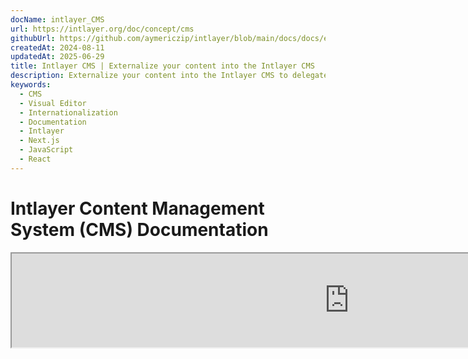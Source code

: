 ```yaml
---
docName: intlayer_CMS
url: https://intlayer.org/doc/concept/cms
githubUrl: https://github.com/aymericzip/intlayer/blob/main/docs/docs/en/intlayer_CMS.md
createdAt: 2024-08-11
updatedAt: 2025-06-29
title: Intlayer CMS | Externalize your content into the Intlayer CMS
description: Externalize your content into the Intlayer CMS to delegate the management of your content to your team.
keywords:
  - CMS
  - Visual Editor
  - Internationalization
  - Documentation
  - Intlayer
  - Next.js
  - JavaScript
  - React
---
```


# Intlayer Content Management System (CMS) Documentation

<iframe title="Visual Editor + CMS for Your Web App: Intlayer Explained" class="m-auto aspect-[16/9] w-full overflow-hidden rounded-lg border-0" allow="autoplay; gyroscope;" loading="lazy" width="1080" height="auto" src="https://www.youtube.com/embed/UDDTnirwi_4?autoplay=0&amp;origin=http://intlayer.org&amp;controls=0&amp;rel=1"/>

The Intlayer CMS is an application that allows you to externalise your content from an Intlayer project.

For that, Intlayer introduces the concept of 'distant dictionaries'.

![Intlayer CMS Interface](https://github.com/aymericzip/intlayer/blob/main/docs/assets/CMS.png)

## Understanding distant dictionaries

Intlayer makes a difference between 'local' and 'distant' dictionaries.

<iframe title="Visual Editor + CMS for Your Web App: Intlayer Explained" class="m-auto aspect-[16/9] w-full overflow-hidden rounded-lg border-0" allow="autoplay; gyroscope;" loading="lazy" width="1080" height="auto" src="https://www.youtube.com/embed/UDDTnirwi_4?autoplay=0&amp;origin=http://intlayer.org&amp;controls=0&amp;rel=1"/>

The Intlayer CMS is an application that allows you to externalise your content from an Intlayer project.

For that, Intlayer introduces the concept of 'distant dictionaries'.

![Intlayer CMS Interface](https://github.com/aymericzip/intlayer/blob/main/docs/assets/CMS.png)

## Understanding distant dictionaries

Intlayer makes a difference between 'local' and 'distant' dictionaries.

- A 'local' dictionary is a dictionary that is declared in your Intlayer project. Such as the declaration file of a button, or your navigation bar. Externalising your content does not make sense in this case because this content is not supposed to change often.

- A 'distant' dictionary is a dictionary that is managed through the Intlayer CMS. It could be useful to allow your team to manage your content directly on your website, and also aims to use A/B testing features and SEO automatic optimisation.

## Visual editor vs CMS

The [Intlayer Visual](https://github.com/aymericzip/intlayer/blob/main/docs/docs/en-GB/intlayer_visual_editor.md) editor is a tool that allows you to manage your content in a visual editor for local dictionaries. Once a change is made, the content will be replaced in the code-base. That means that the application will be rebuilt and the page will be reloaded to display the new content.

In contrast, the Intlayer CMS is a tool that allows you to manage your content in a visual editor for distant dictionaries. Once a change is made, the content will **not** impact your code-base. And the website will automatically display the changed content.

## Integrating

For more details on how to install the package, see the relevant section below:

### Integrating with Next.js

For integration with Next.js, refer to the [setup guide](https://github.com/aymericzip/intlayer/blob/main/docs/docs/en-GB/intlayer_with_nextjs_15.md).

### Integrating with Create React App

For integration with Create React App, refer to the [setup guide](https://github.com/aymericzip/intlayer/blob/main/docs/docs/en-GB/intlayer_with_create_react_app.md).

### Integrating with Vite + React

For integration with Vite + React, refer to the [setup guide](https://github.com/aymericzip/intlayer/blob/main/docs/docs/en-GB/intlayer_with_vite+react.md).

## Configuration

In your Intlayer configuration file, you can customise the CMS settings:

```typescript fileName="intlayer.config.ts" codeFormat="typescript"
import type { IntlayerConfig } from "intlayer";

const config: IntlayerConfig = {
  // ... other configuration settings
  editor: {
    /**
     * Required
     *
     * The URL of the application.
     * This is the URL targeted by the visual editor.
     */
    applicationURL: process.env.INTLAYER_APPLICATION_URL,

    /**
     * Required
     *
     * Client ID and client secret are required to enable the editor.
     * They allow the identification of the user who is editing the content.
     * They can be obtained by creating a new client in the Intlayer Dashboard - Projects (https://intlayer.org/dashboard/projects).
     * clientId: process.env.INTLAYER_CLIENT_ID,
     * clientSecret: process.env.INTLAYER_CLIENT_SECRET,
     */
    clientId: process.env.INTLAYER_CLIENT_ID,
    clientSecret: process.env.INTLAYER_CLIENT_SECRET,

    /**
     * Optional
     *
     * In the case you are self-hosting the Intlayer CMS, you can set the URL of the CMS.
     *
     * The URL of the Intlayer CMS.
     * By default, it is set to https://intlayer.org
     */
    cmsURL: process.env.INTLAYER_CMS_URL,

    /**
     * Optional
     *
     * In the case you are self-hosting the Intlayer CMS, you can set the URL of the backend.
     *
     * The URL of the Intlayer backend.
     * By default, it is set to https://back.intlayer.org
     */
    backendURL: process.env.INTLAYER_BACKEND_URL,
  },
};

export default config;
```

```javascript fileName="intlayer.config.mjs" codeFormat="esm"
/** @type {import('intlayer').IntlayerConfig} */
const config = {
  // ... other configuration settings
  editor: {
    /**
     * Required
     *
     * The URL of the application.
     * This is the URL targeted by the visual editor.
     */
    applicationURL: process.env.INTLAYER_APPLICATION_URL,

    /**
     * Required
     *
     * Client ID and client secret are required to enable the editor.
     * They allow the identification of the user who is editing the content.
     * They can be obtained by creating a new client in the Intlayer Dashboard - Projects (https://intlayer.org/dashboard/projects).
     * clientId: process.env.INTLAYER_CLIENT_ID,
     * clientSecret: process.env.INTLAYER_CLIENT_SECRET,
     */
    clientId: process.env.INTLAYER_CLIENT_ID,
    clientSecret: process.env.INTLAYER_CLIENT_SECRET,

    /**
     * Optional
     *
     * In the case you are self-hosting the Intlayer CMS, you can set the URL of the CMS.
     *
     * The URL of the Intlayer CMS.
     * By default, it is set to https://intlayer.org
     */
    cmsURL: process.env.INTLAYER_CMS_URL,

    /**
     * Optional
     *
     * In case you are self-hosting the Intlayer CMS, you can set the URL of the backend.
     *
     * The URL of the Intlayer backend.
     * By default, it is set to https://back.intlayer.org
     */
    backendURL: process.env.INTLAYER_BACKEND_URL,
  },
};

export default config;
```

```javascript fileName="intlayer.config.cjs" codeFormat="commonjs"
/** @type {import('intlayer').IntlayerConfig} */
const config = {
  // ... other configuration settings
  editor: {
    /**
     * Required
     *
     * The URL of the application.
     * This is the URL targeted by the visual editor.
     */
    applicationURL: process.env.INTLAYER_APPLICATION_URL,

    /**
     * Required
     *
     * Client ID and client secret are required to enable the editor.
     * They allow the identification of the user who is editing the content.
     * They can be obtained by creating a new client in the Intlayer Dashboard - Projects (https://intlayer.org/dashboard/projects).
     * clientId: process.env.INTLAYER_CLIENT_ID,
     * clientSecret: process.env.INTLAYER_CLIENT_SECRET,
     */
    clientId: process.env.INTLAYER_CLIENT_ID,
    clientSecret: process.env.INTLAYER_CLIENT_SECRET,

    /**
     * Optional
     *
     * In the case you are self-hosting the Intlayer CMS, you can set the URL of the CMS.
     *
     * The URL of the Intlayer CMS.
     * By default, it is set to https://intlayer.org
    cmsURL: process.env.INTLAYER_CMS_URL,

    /**
     * Optional
     *
     * In case you are self-hosting the Intlayer CMS, you can set the URL of the backend.
     *
     * The URL of the Intlayer CMS.
     * By default, it is set to https://back.intlayer.org
     */
    backendURL: process.env.INTLAYER_BACKEND_URL,
  },
};

module.exports = config;
```

> If you don't have a client ID and client secret, you can obtain them by creating a new client in the [Intlayer Dashboard - Projects](https://intlayer.org/dashboard/projects).

> To see all available parameters, refer to the [configuration documentation](https://github.com/aymericzip/intlayer/blob/main/docs/docs/en-GB/configuration.md).

## Using the CMS

### Push your configuration

To configure the Intlayer CMS, you can use the [intlayer CLI](https://github.com/aymericzip/intlayer/tree/main/docs/en-GB/intlayer_cli.md) commands.

```bash
npx intlayer config push
```

> If you use environment variables in your `intlayer.config.ts` configuration file, you can specify the desired environment using the `--env` argument:

```bash
npx intlayer config push --env production
```

This command uploads your configuration to the Intlayer CMS.

### Push a dictionary

To transform your locale dictionaries into a remote dictionary, you can use the [intlayer CLI](https://github.com/aymericzip/intlayer/tree/main/docs/en-GB/intlayer_cli.md) commands.

```bash
npx intlayer dictionary push -d my-first-dictionary-key
```

> If you use environment variables in your `intlayer.config.ts` configuration file, you can specify the desired environment using the `--env` argument:

```bash
npx intlayer dictionary push -d my-first-dictionary-key --env production
```

This command uploads your initial content dictionaries, making them available for asynchronous fetching and editing through the Intlayer platform.

### Edit the dictionary

Then you will be able to see and manage your dictionary in the [Intlayer CMS](https://intlayer.org/dashboard/content).

## Hot reloading

The Intlayer CMS is able to hot reload the dictionaries when a change is detected.

Without the hot reloading, a new build of the application will be needed to display the new content.
By activating the [`hotReload`](https://intlayer.org/doc/concept/configuration#editor-configuration) configuration, the application will automatically replace the updated content when it is detected.

```typescript fileName="intlayer.config.ts" codeFormat="typescript"
import type { IntlayerConfig } from "intlayer";

const config: IntlayerConfig = {
  // ... other configuration settings
  editor: {
    // ... other configuration settings

    /**
     * Indicates if the application should hot reload the locale configurations when a change is detected.
     * For example, when a new dictionary is added or updated, the application will update the content to display on the page.
     *
     * Because the hot reloading needs a continuous connection to the server, it is only available for clients of the `enterprise` plan
     *
     * Default: false
     */
    hotReload: true,
  },
};

export default config;
```

```javascript fileName="intlayer.config.mjs" codeFormat="esm"
/** @type {import('intlayer').IntlayerConfig} */
const config = {
  // ... other configuration settings
  editor: {
    // ... other configuration settings

    /**
     * Indicates if the application should hot reload the locale configurations when a change is detected.
     * For example, when a new dictionary is added or updated, the application will update the content to display on the page.
     *
     * Because the hot reloading needs a continuous connection to the server, it is only available for clients of the `enterprise` plan
     *
     * Default: false
     */
    hotReload: true,
  },
};

export default config;
```

```javascript fileName="intlayer.config.cjs" codeFormat="commonjs"
/** @type {import('intlayer').IntlayerConfig} */
const config = {
  // ... other configuration settings
  editor: {
    // ... other configuration settings

    /**
     * Indicates if the application should hot reload the locale configurations when a change is detected.
     * For example, when a new dictionary is added or updated, the application will update the content to display on the page.
     *
     * Because the hot reloading needs a continuous connection to the server, it is only available for clients of the `enterprise` plan
     *
     * Default: false
     */
    hotReload: true,
  },
};

module.exports = config;
```

The hot reloading replaces the content on both server and client sides.

- On the server side, you should ensure that the application process has write access to the `.intlayer/dictionaries` directory.
- On the client side, the hot reloading allows the application to hot reload the content in the browser, without needing to reload the page. However, this feature is only available for client components.
  > Because the hot reloading needs a continuous connection to the server using an `EventListener`, it is only available for clients of the `enterprise` plan.

## Debug

If you encounter any issues with the CMS, check the following:

- The application is running.

- The [`editor`](https://intlayer.org/doc/concept/configuration#editor-configuration) configuration is correctly set in your Intlayer configuration file.

  - Required fields:
    - The application URL should match the one you set in the editor configuration (`applicationURL`).
    - The CMS URL

- Ensure that the project configuration was pushed to the Intlayer CMS.
- The visual editor uses an iframe to display your website. Ensure that the Content Security Policy (CSP) of your website allows the CMS URL as `frame-ancestors` ('https://intlayer.org' by default). Check the editor console for any errors.

## Doc History

- 5.5.10 - 2025-06-29: Init history
